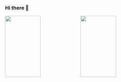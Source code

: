 ### Hi there 👋

<p>
<img width="48%" height="200px" align="center" src="https://github-readme-stats.vercel.app/api/top-langs/?username=cnogueira1&layout=compact" />  <img width="48%" height="200px" align="center" src="https://github-readme-stats.vercel.app/api?username=cnogueira1&show_icons=true&theme=radical" />
</p>




<!--
**cnogueira1/cnogueira1** is a ✨ _special_ ✨ repository because its `README.md` (this file) appears on your GitHub profile.

Here are some ideas to get you started:

- 🔭 I’m currently working on ...
- 🌱 I’m currently learning ...
- 👯 I’m looking to collaborate on ...
- 🤔 I’m looking for help with ...
- 💬 Ask me about ...
- 📫 How to reach me: ...
- 😄 Pronouns: ...
- ⚡ Fun fact: ...
-->
